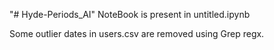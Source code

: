 "# Hyde-Periods_AI" 
NoteBook is present in untitled.ipynb 

Some outlier dates in users.csv are removed using Grep regx.
